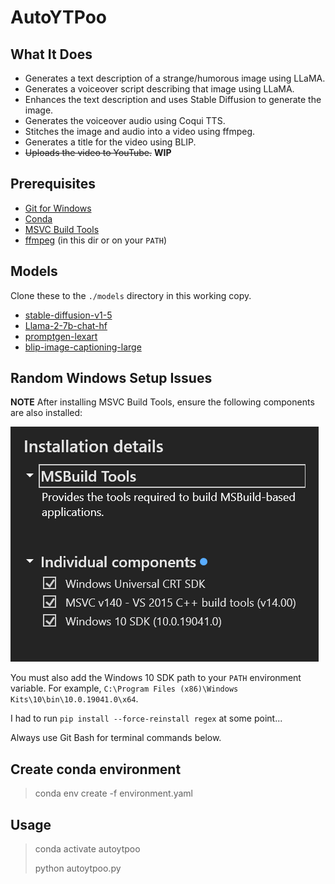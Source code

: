 # AutoYTPoo

## What It Does

- Generates a text description of a strange/humorous image using LLaMA.
- Generates a voiceover script describing that image using LLaMA.
- Enhances the text description and uses Stable Diffusion to generate the image.
- Generates the voiceover audio using Coqui TTS.
- Stitches the image and audio into a video using ffmpeg.
- Generates a title for the video using BLIP.
- ~~Uploads the video to YouTube.~~ **WIP**

## Prerequisites

- [Git for Windows](https://gitforwindows.org/)
- [Conda](https://docs.conda.io/projects/miniconda/en/latest/)
- [MSVC Build Tools](https://visualstudio.microsoft.com/visual-cpp-build-tools/)
- [ffmpeg](https://www.gyan.dev/ffmpeg/builds/ffmpeg-git-full.7z) (in this dir or on your `PATH`)

## Models

Clone these to the `./models` directory in this working copy.

- [stable-diffusion-v1-5](https://huggingface.co/runwayml/stable-diffusion-v1-5)
- [Llama-2-7b-chat-hf](https://huggingface.co/meta-llama/Llama-2-7b-chat-hf)
- [promptgen-lexart](https://huggingface.co/AUTOMATIC/promptgen-lexart)
- [blip-image-captioning-large](https://huggingface.co/Salesforce/blip-image-captioning-large)

## Random Windows Setup Issues

**NOTE** After installing MSVC Build Tools, ensure the following components are also installed:

![visual studio installer window](./docs/visual-studio-installer.png)

You must also add the Windows 10 SDK path to your `PATH` environment variable. For example, `C:\Program Files (x86)\Windows Kits\10\bin\10.0.19041.0\x64`.

I had to run `pip install --force-reinstall regex` at some point...

Always use Git Bash for terminal commands below.

## Create conda environment

> conda env create -f environment.yaml

## Usage

> conda activate autoytpoo
>
> python autoytpoo.py

